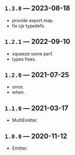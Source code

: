 ## `1.3.0` — 2023-08-18
* provide export map.
* fix cjs typedefs.

## `1.2.1` — 2022-09-10
* squeeze some perf.
* types fixes.

## `1.2.0` — 2021-07-25
* once.
* when.

## `1.1.0` — 2021-03-17
* MultiEmitter.

## `1.0.0` — 2020-11-12
* Emitter.
